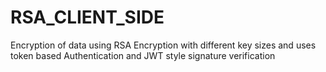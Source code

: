 # RSA_CLIENT_SIDE
Encryption of data using RSA Encryption with different key sizes and uses token based Authentication and JWT style signature verification
